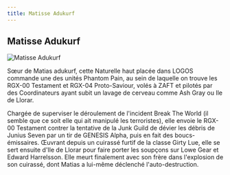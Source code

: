 ```yaml
---
title: Matisse Adukurf
---
```


Matisse Adukurf
---------------


![Matisse Adukurf](/images/stories/manga/astray/persos/Matis.jpg)

Sœur de Matias adukurf, cette Naturelle haut placée dans LOGOS commande une des unités Phantom Pain, au sein de laquelle on trouve les RGX-00 Testament et RGX-04 Proto-Saviour, volés à ZAFT et pilotés par des Coordinateurs ayant subit un lavage de cerveau comme Ash Gray ou Ile de Llorar.


Chargée de superviser le déroulement de l'incident Break The World (il semble que ce soit elle qui ait manipulé les terroristes), elle envoie le RGX-00 Testament contrer la tentative de la Junk Guild de dévier les débris de Junius Seven par un tir de GENESIS Alpha, puis en fait des boucs-émissaires. Œuvrant depuis un cuirassé furtif de la classe Girty Lue, elle se sert ensuite d'Ile de Llorar pour faire porter les soupçons sur Lowe Gear et Edward Harrelsson. Elle meurt finalement avec son frère dans l'explosion de son cuirassé, dont Matias a lui-même déclenché l'auto-destruction.


